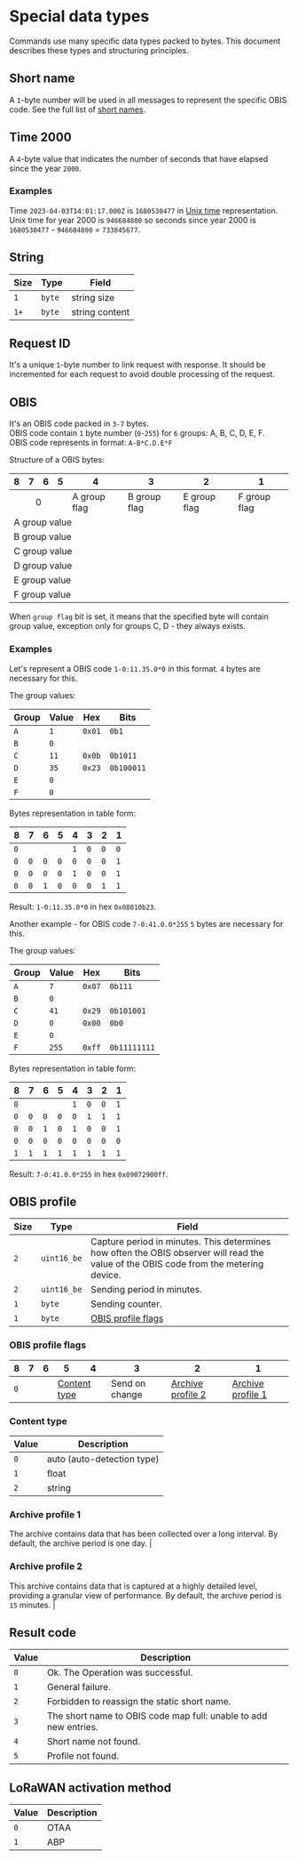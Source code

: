 # Special data types

Commands use many specific data types packed to bytes.
This document describes these types and structuring principles.


## Short name

A `1`-byte number will be used in all messages to represent the specific OBIS code.
See the full list of [short names](short-names.md).


## Time 2000

A `4`-byte value that indicates the number of seconds that have elapsed since the year `2000`.

### Examples

Time `2023-04-03T14:01:17.000Z` is `1680530477` in [Unix time](https://en.wikipedia.org/wiki/Unix_time) representation.
Unix time for year 2000 is `946684800` so seconds since year 2000 is `1680530477` - `946684800` = `733845677`.


## String

| Size | Type   | Field          |
| ---- | ------ | -------------- |
| `1`  | `byte` | string size    |
| `1+` | `byte` | string content |


## Request ID

It's a unique `1`-byte number to link request with response.
It should be incremented for each request to avoid double processing of the request.


## OBIS

It's an OBIS code packed in `3-7` bytes.
<br>
OBIS code contain `1` byte number (`0`-`255`) for `6` groups: A, B, C, D, E, F.
<br>
OBIS code represents in format: `A-B*C.D.E*F`

Structure of a OBIS bytes:

<table>
    <thead>
        <tr>
            <th>8</th>
            <th>7</th>
            <th>6</th>
            <th>5</th>
            <th>4</th>
            <th>3</th>
            <th>2</th>
            <th>1</th>
        </tr>
    </thead>
    <tbody>
        <tr>
            <td colspan=4 align="center">0</td>
            <td>A group flag</td>
            <td>B group flag</td>
            <td>E group flag</td>
            <td>F group flag</td>
        </tr>
        <tr>
            <td colspan=8>A group value</td>
        </tr>
        <tr>
            <td colspan=8>B group value</td>
        </tr>
        <tr>
            <td colspan=8>C group value</td>
        </tr>
        <tr>
            <td colspan=8>D group value</td>
        </tr>
        <tr>
            <td colspan=8>E group value</td>
        </tr>
        <tr>
            <td colspan=8>F group value</td>
        </tr>
    </tbody>
</table>


When `group flag` bit is set, it means that the specified byte will contain group value, exception only for groups C, D - they always exists.


### Examples

Let's represent a OBIS code `1-0:11.35.0*0` in this format.
`4` bytes are necessary for this.

The group values:

| Group | Value | Hex    | Bits       |
| ----- | ----- | ------ | ---------- |
| `A`   | `1`   | `0x01` | `0b1`      |
| `B`   | `0`   |        |            |
| `C`   | `11`  | `0x0b` | `0b1011`   |
| `D`   | `35`  | `0x23` | `0b100011` |
| `E`   | `0`   |        |            |
| `F`   | `0`   |        |            |

Bytes representation in table form:

<table>
    <thead>
        <tr>
            <th>8</th>
            <th>7</th>
            <th>6</th>
            <th>5</th>
            <th>4</th>
            <th>3</th>
            <th>2</th>
            <th>1</th>
        </tr>
    </thead>
    <tbody>
        <tr>
            <td colspan="4"><code>0</code></td>
            <td><code>1</code></td>
            <td><code>0</code></td>
            <td><code>0</code></td>
            <td><code>0</code></td>
        </tr>
        <tr>
            <td><code>0</code></td>
            <td><code>0</code></td>
            <td><code>0</code></td>
            <td><code>0</code></td>
            <td><code>0</code></td>
            <td><code>0</code></td>
            <td><code>0</code></td>
            <td><code>1</code></td>
        </tr>
        <tr>
            <td><code>0</code></td>
            <td><code>0</code></td>
            <td><code>0</code></td>
            <td><code>0</code></td>
            <td><code>1</code></td>
            <td><code>0</code></td>
            <td><code>0</code></td>
            <td><code>1</code></td>
        </tr>
        <tr>
            <td><code>0</code></td>
            <td><code>0</code></td>
            <td><code>1</code></td>
            <td><code>0</code></td>
            <td><code>0</code></td>
            <td><code>0</code></td>
            <td><code>1</code></td>
            <td><code>1</code></td>
        </tr>
    </tbody>
</table>

Result: `1-0:11.35.0*0` in hex `0x08010b23`.


Another example - for OBIS code `7-0:41.0.0*255`
`5` bytes are necessary for this.

The group values:

| Group | Value | Hex    | Bits         |
| ----- | ----- | ------ | ------------ |
| `A`   | `7`   | `0x07` | `0b111`      |
| `B`   | `0`   |        |              |
| `C`   | `41`  | `0x29` | `0b101001`   |
| `D`   | `0`   | `0x00` | `0b0`        |
| `E`   | `0`   |        |              |
| `F`   | `255` | `0xff` | `0b11111111` |

Bytes representation in table form:

<table>
    <thead>
        <tr>
            <th>8</th>
            <th>7</th>
            <th>6</th>
            <th>5</th>
            <th>4</th>
            <th>3</th>
            <th>2</th>
            <th>1</th>
        </tr>
    </thead>
    <tbody>
        <tr>
            <td colspan="4"><code>0</code></td>
            <td><code>1</code></td>
            <td><code>0</code></td>
            <td><code>0</code></td>
            <td><code>1</code></td>
        </tr>
        <tr>
            <td><code>0</code></td>
            <td><code>0</code></td>
            <td><code>0</code></td>
            <td><code>0</code></td>
            <td><code>0</code></td>
            <td><code>1</code></td>
            <td><code>1</code></td>
            <td><code>1</code></td>
        </tr>
        <tr>
            <td><code>0</code></td>
            <td><code>0</code></td>
            <td><code>1</code></td>
            <td><code>0</code></td>
            <td><code>1</code></td>
            <td><code>0</code></td>
            <td><code>0</code></td>
            <td><code>1</code></td>
        </tr>
        <tr>
            <td><code>0</code></td>
            <td><code>0</code></td>
            <td><code>0</code></td>
            <td><code>0</code></td>
            <td><code>0</code></td>
            <td><code>0</code></td>
            <td><code>0</code></td>
            <td><code>0</code></td>
        </tr>
        <tr>
            <td><code>1</code></td>
            <td><code>1</code></td>
            <td><code>1</code></td>
            <td><code>1</code></td>
            <td><code>1</code></td>
            <td><code>1</code></td>
            <td><code>1</code></td>
            <td><code>1</code></td>
        </tr>
    </tbody>
</table>

Result: `7-0:41.0.0*255` in hex `0x09072900ff`.


## OBIS profile

| Size | Type        | Field                                                                                                                                 |
| ---- | ----------- | ------------------------------------------------------------------------------------------------------------------------------------- |
| `2`  | `uint16_be` | Capture period in minutes. This determines how often the OBIS observer will read the value of the OBIS code from the metering device. |
| `2`  | `uint16_be` | Sending period in minutes.                                                                                                            |
| `1`  | `byte`      | Sending counter.                                                                                                                      |
| `1`  | `byte`      | [OBIS profile flags](#obis-profile-flags)                                                                                             |

### OBIS profile flags

<table>
    <thead>
        <tr>
            <th>8</th>
            <th>7</th>
            <th>6</th>
            <th>5</th>
            <th>4</th>
            <th>3</th>
            <th>2</th>
            <th>1</th>
        </tr>
    </thead>
    <tbody>
        <tr>
            <td colspan="3"><code>0</code></td>
            <td colspan="2"><a href="#contenttype">Content type</a></td>
            <td>Send on change</td>
            <td><a href="#archive-profile-2">Archive profile 2</a></td>
            <td><a href="#archive-profile-1">Archive profile 1</a></td>
        </tr>
    </tbody>
</table>

### Content type

| Value | Description                |
| ----- | -------------------------- |
| `0`   | auto (auto-detection type) |
| `1`   | float                      |
| `2`   | string                     |

### Archive profile 1

The archive contains data that has been collected over a long interval.
By default, the archive period is one day.                                                |

### Archive profile 2

This archive contains data that is captured at a highly detailed level, providing a granular view of performance.
By default, the archive period is `15` minutes. |


## Result code

| Value | Description                                                      |
| ----- | ---------------------------------------------------------------- |
| `0`   | Ok. The Operation was successful.                                |
| `1`   | General failure.                                                 |
| `2`   | Forbidden to reassign the static short name.                     |
| `3`   | The short name to OBIS code map full: unable to add new entries. |
| `4`   | Short name not found.                                            |
| `5`   | Profile not found.                                               |


## LoRaWAN activation method

| Value | Description |
| ----- | ----------- |
| `0`   | OTAA        |
| `1`   | ABP         |
